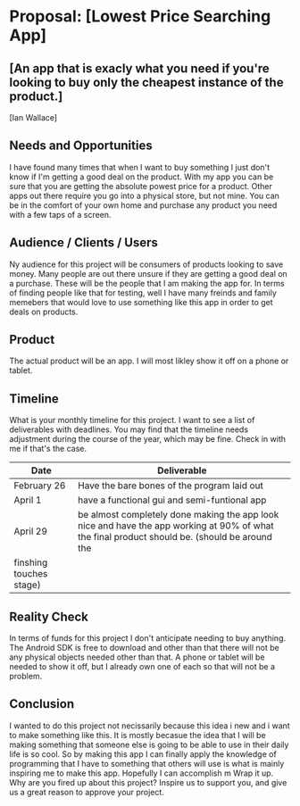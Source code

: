 # Proposal: [Lowest Price Searching App]
## [An app that is exacly what you need if you're looking to buy only the cheapest instance of the product.]
[Ian Wallace]

## Needs and Opportunities
I have found many times that when I want to buy something I just don't know if I'm getting a good deal on the product. With my app you can be
sure that you are getting the absolute powest price for a product. Other apps out there require you go into a physical store, but not mine. You 
can be in the comfort of your own home and purchase any product you need with a few taps of a screen.

## Audience / Clients / Users
Ny audience for this project will be consumers of products looking to save money. Many people are out there unsure if they are getting a good deal 
on a purchase. These will be the people that I am making the app for. In terms of finding people like that for testing, well I have many freinds and
family memebers that would love to use something like this app in order to get deals on products.

## Product
The actual product will be an app. I will most likley show it off on a phone or tablet.

## Timeline
What is your monthly timeline for this project. I want to see a list of
deliverables with deadlines. You may find that the timeline needs adjustment
during the course of the year, which may be fine. Check in with me if that's
the case. 

| Date          | Deliverable   |
| ------------- | ------------- |
| February 26   | Have the bare bones of the program laid out|
| April 1       | have a functional gui and semi-funtional app|
| April 29      | be almost completely done making the app look nice and have the app working at 90% of what the final product should be. (should be around the  
                  finshing touches stage)|

## Reality Check
In terms of funds for this project I don't anticipate needing to buy anything. The Android SDK is free to download and other than that there will not be
any physical objects needed other than that. A phone or tablet will be needed to show it off, but I already own one of each so that will not be a problem.

## Conclusion
I wanted to do this project not necissarily because this idea i new and i want to make something like this. It is mostly becasue the idea that I will be making
something that someone else is going to be able to use in their daily life is so cool. So by making this app I can finally apply the knowledge of programming
that I have to something that others will use is what is mainly inspiring me to make this app. Hopefully I can accomplish m
Wrap it up. Why are you fired up about this project? Inspire us to support you,
and give us a great reason to approve your project.